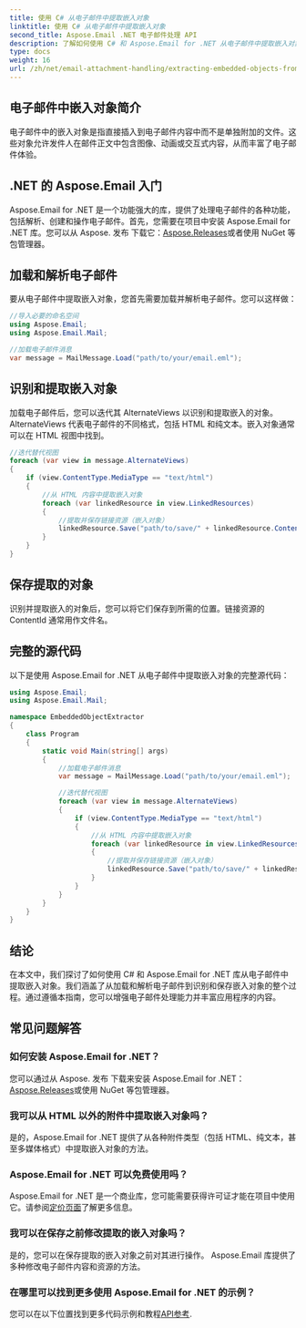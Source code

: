 ```yaml
---
title: 使用 C# 从电子邮件中提取嵌入对象
linktitle: 使用 C# 从电子邮件中提取嵌入对象
second_title: Aspose.Email .NET 电子邮件处理 API
description: 了解如何使用 C# 和 Aspose.Email for .NET 从电子邮件中提取嵌入对象。带有代码示例的分步指南。
type: docs
weight: 16
url: /zh/net/email-attachment-handling/extracting-embedded-objects-from-email-with-csharp/
---
```


## 电子邮件中嵌入对象简介

电子邮件中的嵌入对象是指直接插入到电子邮件内容中而不是单独附加的文件。这些对象允许发件人在邮件正文中包含图像、动画或交互式内容，从而丰富了电子邮件体验。

## .NET 的 Aspose.Email 入门

Aspose.Email for .NET 是一个功能强大的库，提供了处理电子邮件的各种功能，包括解析、创建和操作电子邮件。首先，您需要在项目中安装 Aspose.Email for .NET 库。您可以从 Aspose. 发布 下载它：[Aspose.Releases](https://releases.aspose.com/email/net/)或者使用 NuGet 等包管理器。

## 加载和解析电子邮件

要从电子邮件中提取嵌入对象，您首先需要加载并解析电子邮件。您可以这样做：

```csharp
//导入必要的命名空间
using Aspose.Email;
using Aspose.Email.Mail;

//加载电子邮件消息
var message = MailMessage.Load("path/to/your/email.eml");
```

## 识别和提取嵌入对象

加载电子邮件后，您可以迭代其 AlternateViews 以识别和提取嵌入的对象。 AlternateViews 代表电子邮件的不同格式，包括 HTML 和纯文本。嵌入对象通常可以在 HTML 视图中找到。

```csharp
//迭代替代视图
foreach (var view in message.AlternateViews)
{
    if (view.ContentType.MediaType == "text/html")
    {
        //从 HTML 内容中提取嵌入对象
        foreach (var linkedResource in view.LinkedResources)
        {
            //提取并保存链接资源（嵌入对象）
            linkedResource.Save("path/to/save/" + linkedResource.ContentId);
        }
    }
}
```

## 保存提取的对象

识别并提取嵌入的对象后，您可以将它们保存到所需的位置。链接资源的 ContentId 通常用作文件名。

## 完整的源代码

以下是使用 Aspose.Email for .NET 从电子邮件中提取嵌入对象的完整源代码：

```csharp
using Aspose.Email;
using Aspose.Email.Mail;

namespace EmbeddedObjectExtractor
{
    class Program
    {
        static void Main(string[] args)
        {
            //加载电子邮件消息
            var message = MailMessage.Load("path/to/your/email.eml");

            //迭代替代视图
            foreach (var view in message.AlternateViews)
            {
                if (view.ContentType.MediaType == "text/html")
                {
                    //从 HTML 内容中提取嵌入对象
                    foreach (var linkedResource in view.LinkedResources)
                    {
                        //提取并保存链接资源（嵌入对象）
                        linkedResource.Save("path/to/save/" + linkedResource.ContentId);
                    }
                }
            }
        }
    }
}
```

## 结论

在本文中，我们探讨了如何使用 C# 和 Aspose.Email for .NET 库从电子邮件中提取嵌入对象。我们涵盖了从加载和解析电子邮件到识别和保存嵌入对象的整个过程。通过遵循本指南，您可以增强电子邮件处理能力并丰富应用程序的内容。

## 常见问题解答

### 如何安装 Aspose.Email for .NET？

您可以通过从 Aspose. 发布 下载来安装 Aspose.Email for .NET：[Aspose.Releases](https://releases.aspose.com/email/net/)或使用 NuGet 等包管理器。 

### 我可以从 HTML 以外的附件中提取嵌入对象吗？

是的，Aspose.Email for .NET 提供了从各种附件类型（包括 HTML、纯文本，甚至多媒体格式）中提取嵌入对象的方法。

### Aspose.Email for .NET 可以免费使用吗？

 Aspose.Email for .NET 是一个商业库，您可能需要获得许可证才能在项目中使用它。请参阅[定价页面](https://purchase.aspose.com/pricing/email/net)了解更多信息。

### 我可以在保存之前修改提取的嵌入对象吗？

是的，您可以在保存提取的嵌入对象之前对其进行操作。 Aspose.Email 库提供了多种修改电子邮件内容和资源的方法。

### 在哪里可以找到更多使用 Aspose.Email for .NET 的示例？

您可以在以下位置找到更多代码示例和教程[API参考](https://reference.aspose.com/email/net/). 
